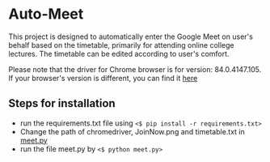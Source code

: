 # Auto-Meet

This project is designed to automatically enter the Google Meet on user's behalf based on the timetable, primarily for attending online college lectures. The timetable can be edited according to user's comfort.

Please note that the driver for Chrome browser is for version: 84.0.4147.105. If your browser's version is different, you can find it [here](https://chromedriver.chromium.org/)

## Steps for installation

- run the requirements.txt file using `<$ pip install -r requirements.txt>`
- Change the path of chromedriver, JoinNow.png and timetable.txt in [meet.py](https://github.com/devanshagar783/Auto-Meet/blob/master/meet.py)
- run the file meet.py by `<$ python meet.py>`
